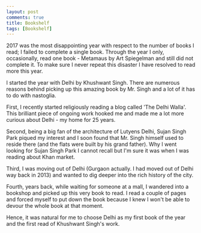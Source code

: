 ```yaml
---
layout: post
comments: true
title: Bookshelf
tags: [Bookshelf]
---
```


2017 was the most disappointing year with respect to the number of books I read; I failed to complete a single book. Through the year I only, occasionally, read one book - Metamaus by Art Spiegelman and still did not complete it. To make sure I never repeat this disaster I have resolved to read more this year.  

I started the year with Delhi by Khushwant Singh. There are numerous reasons behind picking up this amazing book by Mr. Singh and a lot of it has to do with nastoglia.

First, I recently started religiously reading a blog called 'The Delhi Walla'. This brilliant piece of ongoing work hooked me and made me a lot more curious about Delhi - my home for 25 years. 

Second, being a big fan of the architecture of Lutyens Delhi, Sujan Singh Park piqued my interest and I soon found that Mr. Singh himself used to reside there (and the flats were built by his grand father). Why I went looking for Sujan Singh Park I cannot recall but I'm sure it was when I was reading about Khan market.

Third, I was moving out of Delhi (Gurgaon actually. I had moved out of Delhi way back in 2013) and wanted to dig deeper into the rich history of the city.

Fourth, years back, while waiting for someone at a mall, I wandered into a bookshop and picked up this very book to read. I read a couple of pages and forced myself to put down the book because I knew I won't be able to devour the whole book at that moment. 

Hence, it was natural for me to choose Delhi as my first book of the year and the first read of Khushwant Singh's work.
